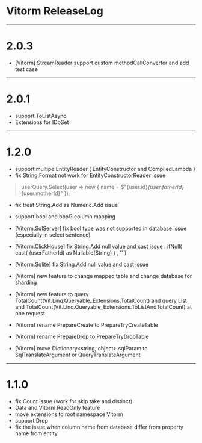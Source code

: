 ﻿# Vitorm ReleaseLog


-----------------------
# 2.0.3
- [Vitorm] StreamReader support custom methodCallConvertor and add test case

-----------------------
# 2.0.1

- support ToListAsync
- Extensions for IDbSet


-----------------------
# 1.2.0

- support multipe EntityReader ( EntityConstructor and CompiledLambda )
- fix String.Format not work for EntityConstructorReader issue
> userQuery.Select(user => new { name = $"{user.id}_{user.fatherId}_{user.motherId}" });

- fix treat String.Add as Numeric.Add issue
- support bool and bool? column mapping
- [Vitorm.SqlServer] fix bool type was not supported in database issue (especially in select sentence)
- [Vitorm.ClickHouse] fix String.Add null value and cast issue : ifNull(  cast( (userFatherId) as Nullable(String) ) , ''  )
- [Vitorm.Sqlite] fix String.Add null value and cast issue
- [Vitorm] new feature to change mapped table and change database for sharding
- [Vitorm] new feature to query TotalCount(Vit.Linq.Queryable_Extensions.TotalCount) 
           and query List and TotalCount(Vit.Linq.Queryable_Extensions.ToListAndTotalCount) at one request

- [Vitorm] rename PrepareCreate to PrepareTryCreateTable
- [Vitorm] rename PrepareDrop to PrepareTryDropTable
- [Vitorm] move Dictionary<string, object> sqlParam to SqlTranslateArgument or QueryTranslateArgument



-----------------------
# 1.1.0

- fix Count issue (work for skip take and distinct)
- Data and Vitorm ReadOnly feature
- move extensions to root namespace Vitorm
- support Drop
- fix the issue when column name from database differ from property name from entity
